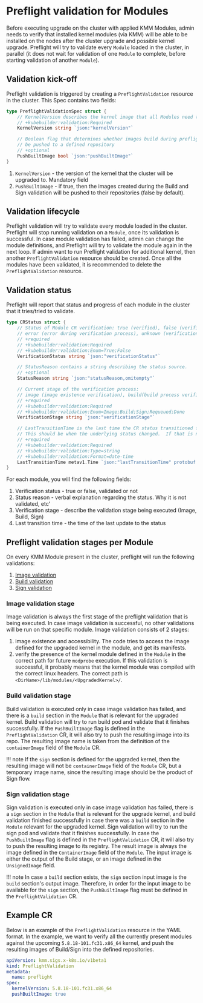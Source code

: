 # Preflight validation for Modules

Before executing upgrade on the cluster with applied KMM Modules, admin needs to verify that installed kernel modules
(via KMM) will be able to be installed on the nodes after the cluster upgrade and possible kernel upgrade. 
Preflight will try to validate every `Module` loaded in the cluster, in parallel (it does not wait for validation of one
`Module` to complete, before starting validation of another `Module`).

## Validation kick-off

Preflight validation is triggered by creating a `PreflightValidation` resource in the cluster. This Spec contains two
fields:
```go
type PreflightValidationSpec struct {
	// KernelVersion describes the kernel image that all Modules need to be checked against.
	// +kubebuilder:validation:Required
	KernelVersion string `json:"kernelVersion"`

	// Boolean flag that determines whether images build during preflight must also
	// be pushed to a defined repository
	// +optional
	PushBuiltImage bool `json:"pushBuiltImage"`
}
```

1. `KernelVersion` - the version of the kernel that the cluster will be upgraded to. Mandatory field
2. `PushBuiltImage` - if true, then the images created during the Build and Sign validation will be pushed to their
   repositories (false by default).

## Validation lifecycle

Preflight validation will try to validate every module loaded in the cluster. Preflight will stop running validation on
a `Module`, once its validation is successful.
In case module validation has failed, admin can change the module definitions, and Preflight will try to validate the
module again in the next loop.
If admin want to run Preflight validation for additional kernel, then another `PreflightValidation` resource should be
created.
Once all the modules have been validated, it is recommended to delete the `PreflightValidation` resource.

## Validation status

Preflight will report that status and progress of each module in the cluster that it tries/tried to validate.

```go
type CRStatus struct {
	// Status of Module CR verification: true (verified), false (verification failed),
	// error (error during verification process), unknown (verification has not started yet)
	// +required
	// +kubebuilder:validation:Required
	// +kubebuilder:validation:Enum=True;False
	VerificationStatus string `json:"verificationStatus"`

	// StatusReason contains a string describing the status source.
	// +optional
	StatusReason string `json:"statusReason,omitempty"`

	// Current stage of the verification process:
	// image (image existence verification), build(build process verification)
	// +required
	// +kubebuilder:validation:Required
	// +kubebuilder:validation:Enum=Image;Build;Sign;Requeued;Done
	VerificationStage string `json:"verificationStage"`

	// LastTransitionTime is the last time the CR status transitioned from one status to another.
	// This should be when the underlying status changed.  If that is not known, then using the time when the API field changed is acceptable.
	// +required
	// +kubebuilder:validation:Required
	// +kubebuilder:validation:Type=string
	// +kubebuilder:validation:Format=date-time
	LastTransitionTime metav1.Time `json:"lastTransitionTime" protobuf:"bytes,4,opt,name=lastTransitionTime"`
}
```

For each module, you will find the following fields:

1. Verification status - true or false, validated or not
2. Status reason - verbal explanation regarding the status. Why it is not validated, etc'
3. Verification stage - describe the validation stage being executed (Image, Build, Sign)
4. Last transition time - the time of the last update to the status

## Preflight validation stages per Module

On every KMM Module present in the cluster, preflight will run the following validations:

1. [Image validation](#Image-validation-stage)
2. [Build validation](#Build-validation-stage)
3. [Sign validation](#Sign-validation-stage)

### Image validation stage

Image validation is always the first stage of the preflight validation that is being executed.
In case image validation is successful, no other validations will be run on that specific module.
Image validation consists of 2 stages:

1. image existence and accessibility. The code tries to access the image defined for the upgraded kernel in the module,
   and get its manifests.
2. verify the presence of the kernel module defined in the `Module` in the correct path for future `modprobe` execution.
   If this validation is successful, it probably means that the kernel module was compiled with the correct linux
   headers.
   The correct path is `<DirName>/lib/modules/<UpgradedKernel>/`.

### Build validation stage

Build validation is executed only in case image validation has failed, and there is a `build` section in the `Module`
that is relevant for the upgraded kernel.
Build validation will try to run build pod and validate that it finishes successfully.
If the `PushBuiltImage` flag is defined in the `PreflightValidation` CR, it will also try to push the resulting image
into its repo.
The resulting image name is taken from the definition of the `containerImage` field of the `Module` CR.

!!! note
    If the `sign` section is defined for the upgraded kernel, then the resulting image will not be `containerImage`
    field of the `Module` CR, but a temporary image name, since the resulting image should be the product of Sign flow.

### Sign validation stage

Sign validation is executed only in case image validation has failed, there is a `sign` section in the `Module` that is
relevant for the upgrade kernel, and build validation finished successfully in case there was a `build` section in the
`Module` relevant for the upgraded kernel.
Sign validation will try to run the sign pod and validate that it finishes successfully.
In case the `PushBuiltImage` flag is defined in the `PreflightValidation` CR, it will also try to push the resulting
image to its registry.
The result image is always the image defined in the `ContainerImage` field of the `Module`.
The input image is either the output of the Build stage, or an image defined in the `UnsignedImage` field.

!!! note
    In case a `build` section exists, the `sign` section input image is the `build` section's output image.
    Therefore, in order for the input image to be available for the `sign` section, the `PushBuiltImage` flag must be
    defined in the `PreflightValidation` CR.

## Example CR
Below is an example of the `PreflightValidation` resource in the YAML format.
In the example, we want to verify all the currently present modules against the upcoming `5.8.18-101.fc31.x86_64`
kernel, and push the resulting images of Build/Sign into the defined repositories.
```yaml
apiVersion: kmm.sigs.x-k8s.io/v1beta1
kind: PreflightValidation
metadata:
  name: preflight
spec:
  kernelVersion: 5.8.18-101.fc31.x86_64
  pushBuiltImage: true
```
